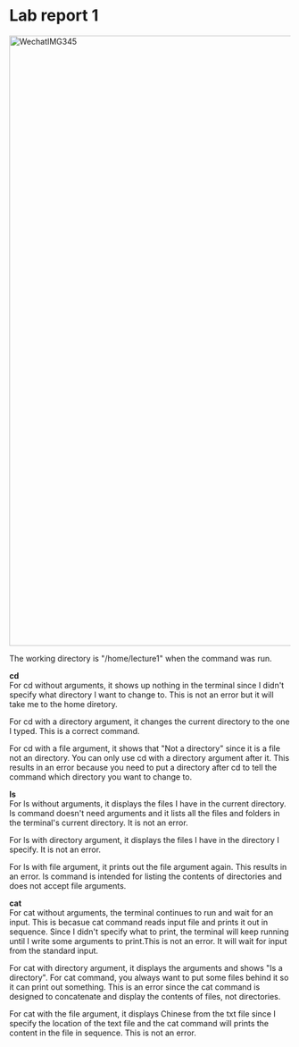 
# Lab report 1




<img width="1092" alt="WechatIMG345" src="https://github.com/cgxxcg/cse15l-lab-reports/assets/146875584/3216be16-58ec-478a-acd7-98e56e000528">

The working directory is "/home/lecture1" when the command was run. 

**cd**\
For cd without arguments, it shows up nothing in the terminal since I didn't specify what directory I want to change to. This is not an error but it will take me to the home diretory.

For cd with a directory argument, it changes the current directory to the one I typed. This is a correct command.

For cd with a file argument, it shows that "Not a directory" since it is a file not an directory. You can only use cd with a directory argument after it. This results in an error because you need to put a directory after cd to tell the command which directory you want to change to. 

**ls**\
For ls without arguments, it displays the files I have in the current directory. ls command doesn't need arguments and it lists all the files and folders in the terminal's current directory. It is not an error.

For ls with directory argument, it displays the files I have in the directory I specify. It is not an error.

For ls with file argument, it prints out the file argument again. This results in an error. ls command is intended for listing the contents of directories and does not accept file arguments.


**cat**\
For cat without arguments, the terminal continues to run and wait for an input. This is becasue cat command reads input file and prints it out in sequence. Since I didn't specify what to print, the terminal will keep running until I write some arguments to print.This is not an error. It will wait for input from the standard input.

For cat with directory argument, it displays the arguments and shows "Is a directory". For cat command, you always want to put some files behind it so it can print out something. This is an error since the cat command is designed to concatenate and display the contents of files, not directories.

For cat with the file argument, it displays Chinese from the txt file since I specify the location of the text file and the cat command will prints the content in the file in sequence. This is not an error. 
